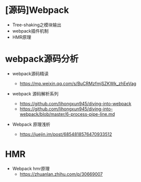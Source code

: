 # [源码]Webpack

- Tree-shaking之模块输出
- webpack插件机制
- HMR原理

# webpack源码分析

- webpack源码精读
    - https://mp.weixin.qq.com/s/BuCRMzfmjSZKWk_zhEeVag

- webpack 源码解析系列 
    - https://github.com/lihongxun945/diving-into-webpack 
    - https://github.com/lihongxun945/diving-into-webpack/blob/master/6-process-pipe-line.md

- Webpack 原理浅析
  - https://juejin.im/post/6854818576470933512

# HMR

- Webpack hmr原理
  - https://zhuanlan.zhihu.com/p/30669007